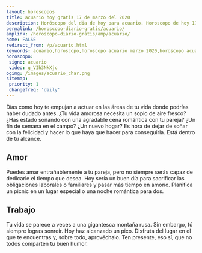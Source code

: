 ```yaml
---
layout: horoscopos
title: acuario hoy gratis 17 de marzo del 2020 
description: Horóscopo del dia de hoy para acuario. Horoscopo de hoy 17 de marzo del 2020. Las predicciones de amor, trabajo, vida personal gratis.
permalink: /horoscopo-diario-gratis/acuario/
amplink: /horoscopo-diario-gratis/amp/acuario/
home: FALSE
redirect_from: /p/acuario.html
keywords: acuario,horoscopo,horoscopo acuario marzo 2020,horoscopo acuario hoy,tarot acuario marzo 2020,horoscopo acuario,tarot acuario hoy,horoscopo de hoy,horoscopo diario,tarot del amor,horoscopo de hoy acuario,horoscopo diario del tarot, Horoscopo de hoy acuario 17 de marzo del 2020,horóscopo del día,signos zodiacales 2020, el horoscopo de hoy
horoscopo:
 signo: acuario
 video: g_VIh3NkXjc
ogimg: /images/acuario_char.png
sitemap:
 priority: 1
 changefreq: 'daily'
---
```



Días como hoy te empujan a actuar en las áreas de tu vida donde podrías haber dudado antes. ¿Tu vida amorosa necesita un soplo de aire fresco? ¿Has estado soñando con una agradable cena romántica con tu pareja? ¿Un fin de semana en el campo? ¿Un nuevo hogar? Es hora de dejar de soñar con la felicidad y hacer lo que haya que hacer para conseguirla. Está dentro de tu alcance.

## Amor

Puedes amar entrañablemente a tu pareja, pero no siempre serás capaz de dedicarle el tiempo que desea. Hoy sería un buen día para sacrificar las obligaciones laborales o familiares y pasar más tiempo en amorío. Planifica un picnic en un lugar especial o una noche romántica para dos.

## Trabajo

Tu vida se parece a veces a una gigantesca montaña rusa. Sin embargo, tú siempre logras sonreír. Hoy haz alcanzado un pico. Disfruta del lugar en el que te encuentras y, sobre todo, aprovéchalo. Ten presente, eso sí, que no todos comparten tu buen humor.